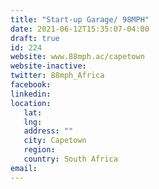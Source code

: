```yaml
---
title: "Start-up Garage/ 98MPH"
date: 2021-06-12T15:35:07-04:00
draft: true
id: 224
website: www.88mph.ac/capetown
website-inactive: 
twitter: 88mph_Africa
facebook: 
linkedin: 
location: 
   lat: 
   lng: 
   address: ""
   city: Capetown
   region: 
   country: South Africa 
email: 
---
```


